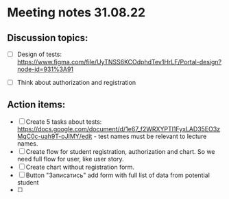 # Meeting notes 31.08.22  

## Discussion topics: 

- [ ] Design of tests: https://www.figma.com/file/UyTNSS6KCOdphdTev1HrLF/Portal-design?node-id=931%3A91 
- [ ] Think about authorization and registration 
 
 
 
 ## Action items: 
 
- [ ] Create 5 tasks about tests: https://docs.google.com/document/d/1e67_f2WRXYPTl1FyxLAD35EO3zMqC0c-uah9T-oJIMY/edit - test names must be relevant to lecture names. 
- [ ] Create flow for student registration, authorization and chart. So we need full flow for user, like user story.  
- [ ] Create chart without registration form. 
- [ ] Button "Записатись" add form with full list of data from potential student 
- [ ] 
